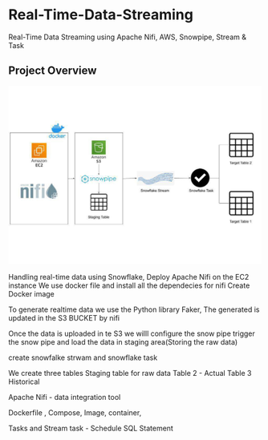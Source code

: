 # Real-Time-Data-Streaming
Real-Time Data Streaming using Apache Nifi, AWS, Snowpipe, Stream & Task


## Project Overview 

![cloud Architecture](https://github.com/pranjals26/Real-Time-Data-Streaming/blob/main/Real%20Time%20Data%20Streaming.jpg) 

Handling real-time data using Snowflake, 
Deploy Apache Nifi on the EC2 instance 
We use docker file and install all the dependecies for nifi
Create Docker image


To generate realtime data we use the Python library Faker, The generated is updated in the S3 BUCKET by nifi

Once the data is uploaded in te S3 we willl configure the snow pipe
trigger the snow pipe and load the data in staging area(Storing the raw data) 

create snowfalke strwam and snowflake task 

We create three tables 
Staging table for raw data 
Table 2 - Actual 
Table 3 Historical 

Apache Nifi - data integration tool 

Dockerfile , Compose, Image, container, 


Tasks and Stream 
task - Schedule SQL Statement 

